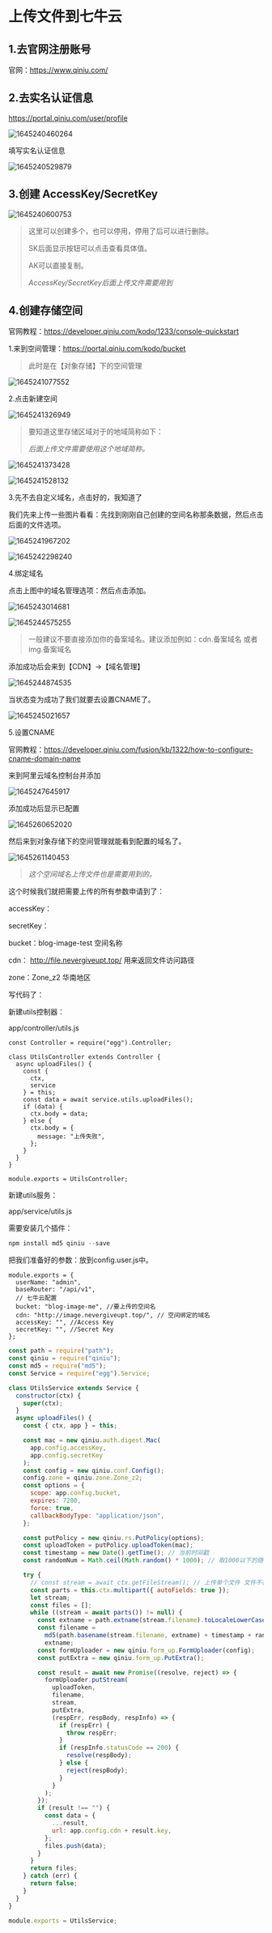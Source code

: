 # 上传文件到七牛云



## 1.去官网注册账号

官网：https://www.qiniu.com/

## 2.去实名认证信息 

https://portal.qiniu.com/user/profile

![1645240460264](C:\Users\never\Desktop\class\md\后台管理图片\1645240460264.png)

填写实名认证信息

![1645240529879](C:\Users\never\Desktop\class\md\后台管理图片\1645240529879.png)

## 3.创建 AccessKey/SecretKey

![1645240600753](C:\Users\never\Desktop\class\md\后台管理图片\1645240600753.png)

> 这里可以创建多个，也可以停用，停用了后可以进行删除。
>
> SK后面显示按钮可以点击查看具体值。
>
> AK可以直接复制。
>
> *AccessKey/SecretKey后面上传文件需要用到*



## 4.创建存储空间

官网教程：https://developer.qiniu.com/kodo/1233/console-quickstart

1.来到空间管理：https://portal.qiniu.com/kodo/bucket

> 此时是在【对象存储】下的空间管理

![1645241077552](C:\Users\never\Desktop\class\md\后台管理图片\1645241077552.png)

2.点击新建空间

![1645241326949](C:\Users\never\Desktop\class\md\后台管理图片\1645241326949.png)

> 要知道这里存储区域对于的地域简称如下：
>
> *后面上传文件需要使用这个地域简称。*



![1645241373428](C:\Users\never\Desktop\class\md\后台管理图片\1645241373428.png)

![1645241528132](C:\Users\never\Desktop\class\md\后台管理图片\1645241528132.png)

3.先不去自定义域名，点击好的，我知道了

我们先来上传一些图片看看：先找到刚刚自己创建的空间名称那条数据，然后点击后面的文件选项。

![1645241967202](C:\Users\never\Desktop\class\md\后台管理图片\1645241967202.png)



![1645242298240](C:\Users\never\Desktop\class\md\后台管理图片\1645242298240.png)

4.绑定域名

点击上图中的域名管理选项：然后点击添加。



![1645243014681](C:\Users\never\Desktop\class\md\后台管理图片\1645243014681.png)



![1645244575255](C:\Users\never\Desktop\class\md\后台管理图片\1645244575255.png)

> 一般建议不要直接添加你的备案域名。建议添加例如：cdn.备案域名 或者 img.备案域名

添加成功后会来到【CDN】->【域名管理】

![1645244874535](C:\Users\never\Desktop\class\md\后台管理图片\1645244874535.png)

当状态变为成功了我们就要去设置CNAME了。

![1645245021657](C:\Users\never\Desktop\class\md\后台管理图片\1645245021657.png)

5.设置CNAME

官网教程：https://developer.qiniu.com/fusion/kb/1322/how-to-configure-cname-domain-name

来到阿里云域名控制台并添加

![1645247645917](C:\Users\never\Desktop\class\md\后台管理图片\1645247645917.png)

添加成功后显示已配置

![1645260652020](C:\Users\never\Desktop\class\md\后台管理图片\1645260652020.png)



然后来到对象存储下的空间管理就能看到配置的域名了。

![1645261140453](C:\Users\never\Desktop\class\md\后台管理图片\1645261140453.png)

> *这个空间域名上传文件也是需要用到的。*



这个时候我们就把需要上传的所有参数申请到了：

accessKey：

secretKey：

bucket：blog-image-test  空间名称

cdn： http://file.nevergiveupt.top/ 用来返回文件访问路径

zone：Zone_z2 华南地区



写代码了：

新建utils控制器：

app/controller/utils.js

```JS
const Controller = require("egg").Controller;

class UtilsController extends Controller {
  async uploadFiles() {
    const {
      ctx,
      service
    } = this;
    const data = await service.utils.uploadFiles();
    if (data) {
      ctx.body = data;
    } else {
      ctx.body = {
        message: "上传失败",
      };
    }
  }
}

module.exports = UtilsController;
```

新建utils服务：

app/service/utils.js

需要安装几个插件：

```js
npm install md5 qiniu --save
```

把我们准备好的参数：放到config.user.js中。

```
module.exports = {
  userName: "admin",
  baseRouter: "/api/v1",
  // 七牛云配置
  bucket: "blog-image-me", //要上传的空间名
  cdn: "http://image.nevergiveupt.top/", // 空间绑定的域名
  accessKey: "", //Access Key
  secretKey: "", //Secret Key
};

```



```js
const path = require("path");
const qiniu = require("qiniu");
const md5 = require("md5");
const Service = require("egg").Service;

class UtilsService extends Service {
  constructor(ctx) {
    super(ctx);
  }
  async uploadFiles() {
    const { ctx, app } = this;

    const mac = new qiniu.auth.digest.Mac(
      app.config.accessKey,
      app.config.secretKey
    );
    const config = new qiniu.conf.Config();
    config.zone = qiniu.zone.Zone_z2;
    const options = {
      scope: app.config.bucket,
      expires: 7200,
      force: true,
      callbackBodyType: "application/json",
    };

    const putPolicy = new qiniu.rs.PutPolicy(options);
    const uploadToken = putPolicy.uploadToken(mac);
    const timestamp = new Date().getTime(); // 当前时间戳
    const randomNum = Math.ceil(Math.random() * 1000); // 取1000以下的随机数

    try {
      // const stream = await ctx.getFileStream(); // 上传单个文件 文件不存在将响应400错误
      const parts = this.ctx.multipart({ autoFields: true });
      let stream;
      const files = [];
      while ((stream = await parts()) != null) {
        const extname = path.extname(stream.filename).toLocaleLowerCase();
        const filename =
          md5(path.basename(stream.filename, extname) + timestamp + randomNum) +
          extname;
        const formUploader = new qiniu.form_up.FormUploader(config);
        const putExtra = new qiniu.form_up.PutExtra();

        const result = await new Promise((resolve, reject) => {
          formUploader.putStream(
            uploadToken,
            filename,
            stream,
            putExtra,
            (respErr, respBody, respInfo) => {
              if (respErr) {
                throw respErr;
              }
              if (respInfo.statusCode == 200) {
                resolve(respBody);
              } else {
                reject(respBody);
              }
            }
          );
        });
        if (result !== "") {
          const data = {
            ...result,
            url: app.config.cdn + result.key,
          };
          files.push(data);
        }
      }
      return files;
    } catch (err) {
      return false;
    }
  }
}

module.exports = UtilsService;

```













